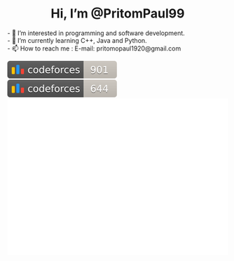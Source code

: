 <h1 align="center">Hi, I’m @PritomPaul99</h1>
- 👀 I’m interested in programming and software development.<br>
- 🌱 I’m currently learning C++, Java and Python.<br>
<!-- - 💞️ I’m looking to collaborate on ... -->
- 📫 How to reach me : E-mail: pritomopaul1920@gmail.com

<!---
PritomPaul99/PritomPaul99 is a ✨ special ✨ repository because its `README.md` (this file) appears on your GitHub profile.
You can click the Preview link to take a look at your changes.
--->


![](https://raw.githubusercontent.com/PritomPaul99/cf-stats/main/output/max_rating.svg)
![](https://raw.githubusercontent.com/PritomPaul99/cf-stats/main/output/rating.svg)
![](https://raw.githubusercontent.com/PritomPaul99/cf-stats/main/output/light_card.svg#gh-dark-mode-only)

<!--
![](https://raw.githubusercontent.com/PritomPaul99/cf-stats/main/output/light_card.svg)
-->



